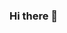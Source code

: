 ### Hi there 👋

<!--
**supazorik/supazorik** is a ✨ _special_ ✨ repository because its `README.md` (this file) appears on your GitHub profile.

Here are some ideas to get you started:

- 🔭 I’m currently working on ...
- 🌱 I’m currently learning ...
- 👯 I’m looking to collaborate on ...
- 🤔 I’m looking for help with ...
- 💬 Ask me about ...
- 📫 How to reach me: ...
- 😄 Pronouns: ...
- ⚡ Fun fact: ...
-->


<p>
    <img alt="Visitors" src="https://visitor-badge.laobi.icu/badge?page_id=supazorik%22/%3E
    <br/>
    <img alt="Top Languages" src="https://github-readme-stats.vercel.app/api/top-langs/?username=supazorik&layout=compact&hide_border=true&bg_color=ffffff&langs_count=999%22%3E
    <br/>
    <img alt="GitHub Statistics" src="https://github-readme-stats.vercel.app/api?username=supazorik&hide_border=true&bg_color=ffffff&count_private=true&show_icons=true&include_all_commits=true%22%3E
</p>
